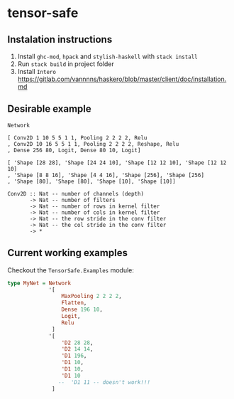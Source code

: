 # tensor-safe

## Instalation instructions

1. Install `ghc-mod`, `hpack` and `stylish-haskell` with `stack install`
2. Run `stack build` in project folder
3. Install `Intero` https://gitlab.com/vannnns/haskero/blob/master/client/doc/installation.md

## Desirable example

```
Network

[ Conv2D 1 10 5 5 1 1, Pooling 2 2 2 2, Relu
, Conv2D 10 16 5 5 1 1, Pooling 2 2 2 2, Reshape, Relu
, Dense 256 80, Logit, Dense 80 10, Logit]

[ 'Shape [28 28], 'Shape [24 24 10], 'Shape [12 12 10], 'Shape [12 12 10]
, 'Shape [8 8 16], 'Shape [4 4 16], 'Shape [256], 'Shape [256]
, 'Shape [80], 'Shape [80], 'Shape [10], 'Shape [10]]
```

```
Conv2D :: Nat -- number of channels (depth)
       -> Nat -- number of filters
       -> Nat -- number of rows in kernel filter
       -> Nat -- number of cols in kernel filter
       -> Nat -- the row stride in the conv filter
       -> Nat -- the col stride in the conv filter
       -> *
```

## Current working examples

Checkout the `TensorSafe.Examples` module:

```haskell
type MyNet = Network
             '[
                 MaxPooling 2 2 2 2,
                 Flatten,
                 Dense 196 10,
                 Logit,
                 Relu
              ]
             '[
                 'D2 28 28,
                 'D2 14 14,
                 'D1 196,
                 'D1 10,
                 'D1 10,
                 'D1 10
                --  'D1 11 -- doesn't work!!!
              ]
```
